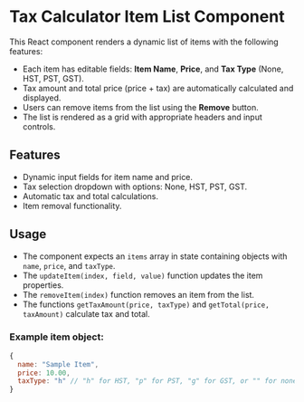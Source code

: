 # Tax Calculator Item List Component

This React component renders a dynamic list of items with the following features:

- Each item has editable fields: **Item Name**, **Price**, and **Tax Type** (None, HST, PST, GST).
- Tax amount and total price (price + tax) are automatically calculated and displayed.
- Users can remove items from the list using the **Remove** button.
- The list is rendered as a grid with appropriate headers and input controls.

## Features

- Dynamic input fields for item name and price.
- Tax selection dropdown with options: None, HST, PST, GST.
- Automatic tax and total calculations.
- Item removal functionality.

## Usage

- The component expects an `items` array in state containing objects with `name`, `price`, and `taxType`.
- The `updateItem(index, field, value)` function updates the item properties.
- The `removeItem(index)` function removes an item from the list.
- The functions `getTaxAmount(price, taxType)` and `getTotal(price, taxAmount)` calculate tax and total.

### Example item object:

```js
{
  name: "Sample Item",
  price: 10.00,
  taxType: "h" // "h" for HST, "p" for PST, "g" for GST, or "" for none
}
